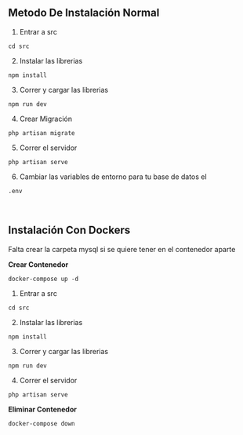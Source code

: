 ## Metodo De Instalación Normal
1. Entrar a src 
```
cd src
```
2. Instalar las librerias
```
npm install
```
3. Correr y cargar las librerias
```
npm run dev
```
4. Crear Migración 
```
php artisan migrate
```
5. Correr el servidor
```
php artisan serve
```
6. Cambiar las variables de entorno para tu base de datos el
```
.env
```
<br>

## Instalación Con  Dockers
Falta crear la carpeta mysql si se quiere tener en el contenedor aparte

**Crear Contenedor**
```
docker-compose up -d
```
1. Entrar a src 
```
cd src
```
2. Instalar las librerias
```
npm install
```
3. Correr y cargar las librerias
```
npm run dev
```
4. Correr el servidor
```
php artisan serve
```

**Eliminar Contenedor**
```
docker-compose down
```
